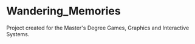 # Wandering_Memories
Project created for the Master's Degree Games, Graphics and Interactive Systems.
